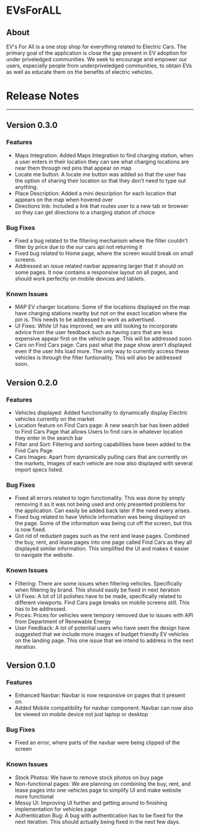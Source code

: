 # EVsForALL

## About
EV's For All is a one stop shop for everything related to Electric Cars. The primary goal of the application is close the gap present in EV adoption for under priveledged communities. We seek to encourage and empower our users, especially people from underpriveledged communities, to obtain EVs as well as educate them on the benefits of electric vehicles.

# Release Notes
----------------------------------------
## Version 0.3.0

### Features
- Maps Integration: Added Maps Integration to find charging station, when a user enters in their location they can see what charging locations are near them through red pins that appear on map
- Locate me button: A locate me button was added so that the user has the option of sharing their location so that they don't need to type out anything.
- Place Description: Added a mini description for each location that appears on the map when hovered over
- Directions link: Included a link that routes user to a new tab or browser so they can get directions to a charging station of choice

### Bug Fixes
- Fixed a bug related to the filtering mechanism where the filter couldn't filter by price due to the our cars api not returning it
- Fixed bug related to Home page, where the screen would break on small screens.
- Addressed an issue related navbar appearing larger that it should on some pages. It now contains a responsive layout on all pages, and should work perfectly on mobile devices and tablets.

### Known Issues
- MAP EV charger locations: Some of the locations displayed on the map have charging stations nearby but not on the exact location where the pin is. This needs to be addressed to work as advertised.
- UI Fixes: While UI has improved, we are still looking to incorporate advice from the user feedback such as having cars that are less expensive appear first on the vehicle page. This will be addressed soon.
- Cars on Find Cars page: Cars past what the page show aren't displayed even if the user hits load more. The only way to currently access these vehicles is through the filter funtionality. This will also be addressed soon.


## Version 0.2.0

### Features
- Vehicles displayed: Added functionality to dynamically display Electric vehicles currently on the market
- Location feature on Find Cars page: A new search bar has been added to Find Cars Page that allows Users to find cars in whatever location they enter in the search bar
- Filter and Sort: Filtering and sorting capabilities have been added to the Find Cars Page
- Cars Images: Apart from dynamically pulling cars that are currently on the markets, Images of each vehicle are now also displayed with several import specs listed.

### Bug Fixes
- Fixed all errors related to login functionality. This was done by simply removing it as it was not being used and only presented problems for the application. Can easily be added back later if the need every arises.
- Fixed bug related to have Vehicle information was being displayed on the page. Some of the information was being cut off the screen, but this is now fixed.
- Got rid of redudant pages such as the rent and lease pages. Combined the buy, rent, and lease pages into one page called Find Cars as they all displayed similar information. This simplified the UI and makes it easier to navigate the website.

### Known Issues
- Filtering: There are some issues when filtering vehicles. Specifically when filtering by brand. This should easily be fixed in next iteration
- UI Fixes: A lot of UI polishes have to be made, specifically related to different viewports. Find Cars page breaks on mobile screens still. This has to be addressed.
- Prices: Prices for vehicles were tempory removed due to issues with API from Department of Renewable Energy
- User Feedback: A lot of potential users who have seen the design have suggested that we include more images of budget friendly EV vehicles on the landing page. This one issue that we intend to address in the next iteration.

## Version 0.1.0

### Features
- Enhanced Navbar: Navbar is now responsive on pages that it present on.
- Added Mobile compatibility for navbar component: Navbar can now also be viewed on mobile device not just laptop or desktop

### Bug Fixes
- Fixed an error, where parts of the navbar were being clipped of the screen

### Known Issues
- Stock Photos: We have to remove stock photos on buy page
- Non-functional pages: We are planning on combining the buy, rent, and lease pages into one vehicles page to simplify UI and make website more functional
- Messy UI: Improving UI further and getting around to finishing implementation for vehicles page
- Authentication Bug: A bug with authentication has to be fixed for the next iteration. This should actually being fixed in the next few days.
